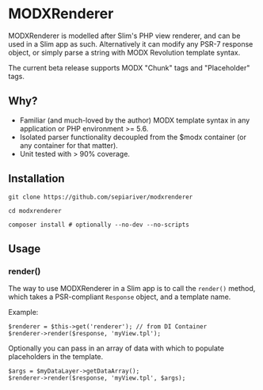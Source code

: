 # MODXRenderer

MODXRenderer is modelled after Slim's PHP view renderer, and can be used in a Slim app as such. Alternatively it can modify any PSR-7 response object, or simply parse a string with MODX Revolution template syntax.

The current beta release supports MODX "Chunk" tags and "Placeholder" tags.

## Why?

- Familiar (and much-loved by the author) MODX template syntax in any application or PHP environment >= 5.6.
- Isolated parser functionality decoupled from the $modx container (or any container for that matter).
- Unit tested with > 90% coverage.

## Installation

```
git clone https://github.com/sepiariver/modxrenderer

cd modxrenderer

composer install # optionally --no-dev --no-scripts
```

## Usage

### render()

The way to use MODXRenderer in a Slim app is to call the `render()` method, which takes a PSR-compliant `Response` object, and a template name.

Example:

```
$renderer = $this->get('renderer'); // from DI Container
$renderer->render($response, 'myView.tpl');
```

Optionally you can pass in an array of data with which to populate placeholders in the template.

```
$args = $myDataLayer->getDataArray();
$renderer->render($response, 'myView.tpl', $args);
```


